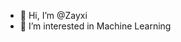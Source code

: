 - 👋 Hi, I’m @Zayxi
- 👀 I’m interested in Machine Learning


<!---
Zayxi/Zayxi is a ✨ special ✨ repository because its `README.md` (this file) appears on your GitHub profile.
You can click the Preview link to take a look at your changes.
--->
